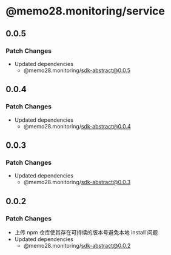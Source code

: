 # @memo28.monitoring/service

## 0.0.5

### Patch Changes

- Updated dependencies
  - @memo28.monitoring/sdk-abstract@0.0.5

## 0.0.4

### Patch Changes

- Updated dependencies
  - @memo28.monitoring/sdk-abstract@0.0.4

## 0.0.3

### Patch Changes

- Updated dependencies
  - @memo28.monitoring/sdk-abstract@0.0.3

## 0.0.2

### Patch Changes

- 上传 npm 仓库使其存在可持续的版本号避免本地 install 问题
- Updated dependencies
  - @memo28.monitoring/sdk-abstract@0.0.2
